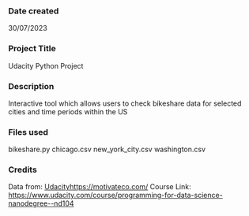 

### Date created
30/07/2023

### Project Title
Udacity Python Project 

### Description
Interactive tool which allows users to check bikeshare data for selected cities and time periods within the US 

### Files used
bikeshare.py
chicago.csv
new_york_city.csv
washington.csv

### Credits
Data from: [Udacity](https://motivateco.com/)https://motivateco.com/ 
Course Link: https://www.udacity.com/course/programming-for-data-science-nanodegree--nd104

